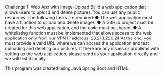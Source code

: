 Challenge 1: Web App with Image-Upload
Build a web application that allows users to upload and delete pictures. You can use any public resources. The following tasks are required:
● The web application must have a function to upload and delete images.
● A GitHub project must be created for this web application, and the code must be shared.
● A whitelisting function must be implemented that allows access to the web application only from our VPN IP address: 20.218.226.24
At the end, you must provide a valid URL where we can access the application and test uploading and deleting our pictures.
If there are any issues or problems with setting up the web application, please send us your application directly and we will test it locally.

This program was created using Java Spring Boot and HTML.
